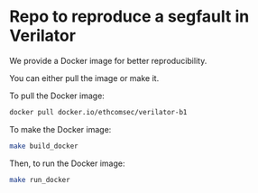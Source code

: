 # Repo to reproduce a segfault in Verilator

We provide a Docker image for better reproducibility.

You can either pull the image or make it.

To pull the Docker image:

```bash
docker pull docker.io/ethcomsec/verilator-b1
```

To make the Docker image:
```bash
make build_docker
```

Then, to run the Docker image:
```bash
make run_docker
```
